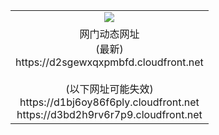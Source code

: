 ﻿<table>
  <tr></tr>
  <tr><td colspan=2 align=center><img src="https://d2sgewxqxpmbfd.cloudfront.net/Up/oGate.jpg" /></td></tr>
  <tr><td colspan=2 align=center>网门动态网址<br/>(最新)
<br>https://d2sgewxqxpmbfd.cloudfront.net
<br/><br/>(以下网址可能失效)
<br>https://d1bj6oy86f6ply.cloudfront.net
<br>https://d3bd2h9rv6r7p9.cloudfront.net
    </td>
  </tr>
</table>
